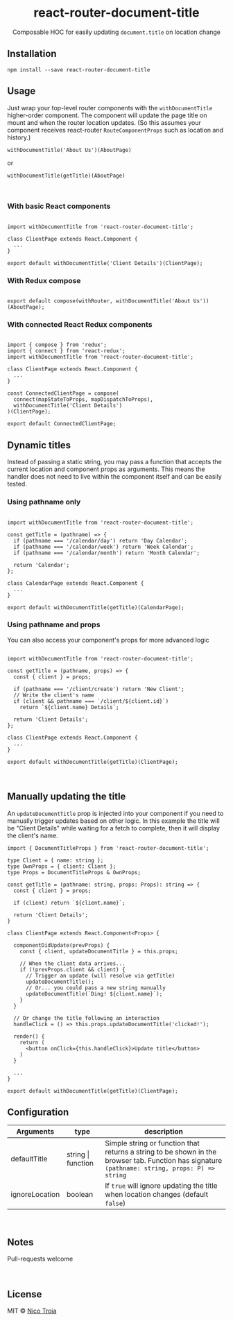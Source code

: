 <div align="center">
  <h1>react-router-document-title</h1>
  
  Composable HOC for easily updating `document.title` on location change
</div>

## Installation

```
npm install --save react-router-document-title
```

## Usage

Just wrap your top-level router components with the `withDocumentTitle` higher-order component. The component will update the page title on mount and when the router location updates. (So this assumes your component receives react-router `RouteComponentProps` such as location and history.)

```
withDocumentTitle('About Us')(AboutPage)
```

<span>or</span>

```
withDocumentTitle(getTitle)(AboutPage)
```

<p>&nbsp;</p>

### With basic React components

```JSX

import withDocumentTitle from 'react-router-document-title';

class ClientPage extends React.Component {
  ...
}

export default withDocumentTitle('Client Details')(ClientPage);

```

### With Redux compose

```JSX

export default compose(withRouter, withDocumentTitle('About Us'))(AboutPage);

```

### With connected React Redux components

```JSX

import { compose } from 'redux';
import { connect } from 'react-redux';
import withDocumentTitle from 'react-router-document-title';

class ClientPage extends React.Component {
  ...
}

const ConnectedClientPage = compose(
  connect(mapStateToProps, mapDispatchToProps),
  withDocumentTitle('Client Details')
)(ClientPage);

export default ConnectedClientPage;

```

## Dynamic titles

Instead of passing a static string, you may pass a function that accepts the current location and component props as arguments. This means the handler does not need to live within the component itself and can be easily tested.


### Using pathname only

```JSX

import withDocumentTitle from 'react-router-document-title';

const getTitle = (pathname) => {
  if (pathname === '/calendar/day') return 'Day Calendar';
  if (pathname === '/calendar/week') return 'Week Calendar';
  if (pathname === '/calendar/month') return 'Month Calendar';

  return 'Calendar';
};

class CalendarPage extends React.Component {
  ...
}

export default withDocumentTitle(getTitle)(CalendarPage);

```


### Using pathname and props

You can also access your component's props for more advanced logic

```JSX

import withDocumentTitle from 'react-router-document-title';

const getTitle = (pathname, props) => {
  const { client } = props;

  if (pathname === '/client/create') return 'New Client';
  // Write the client's name
  if (client && pathname === `/client/${client.id}`)
    return `${client.name} Details`;

  return 'Client Details';
};

class ClientPage extends React.Component {
  ...
}

export default withDocumentTitle(getTitle)(ClientPage);

```

<p>&nbsp;</p>

## Manually updating the title

An `updateDocumentTitle` prop is injected into your component if you need to manually trigger updates based on other logic. In this example the title will be "Client Details" while waiting for a fetch to complete, then it will display the client's name.

```JSX
import { DocumentTitleProps } from 'react-router-document-title';

type Client = { name: string };
type OwnProps = { client: Client };
type Props = DocumentTitleProps & OwnProps;

const getTitle = (pathname: string, props: Props): string => {
  const { client } = props;

  if (client) return `${client.name}`;

  return 'Client Details';
}

class ClientPage extends React.Component<Props> {
  
  componentDidUpdate(prevProps) {
    const { client, updateDocumentTitle } = this.props;

    // When the client data arrives...
    if (!prevProps.client && client) {
      // Trigger an update (will resolve via getTitle)
      updateDocumentTitle();
      // Or... you could pass a new string manually
      updateDocumentTitle(`Ding! ${client.name}`);
    }
  }

  // Or change the title following an interaction
  handleClick = () => this.props.updateDocumentTitle('clicked!');

  render() {
    return (
      <button onClick={this.handleClick}>Update title</button>
    )
  }

  ...
}

export default withDocumentTitle(getTitle)(ClientPage);

```

## Configuration

| Arguments | type | description |
| --------- | ---- | ----------- |
| defaultTitle | string \| function | Simple string or function that returns a string to be shown in the browser tab. Function has signature `(pathname: string, props: P) => string` |
| ignoreLocation | boolean | If `true` will ignore updating the title when location changes (default `false`) |

<p>&nbsp;</p>

## Notes

Pull-requests welcome

<p>&nbsp;</p>

## License

MIT © [Nico Troia](https://nicotroia.com)
